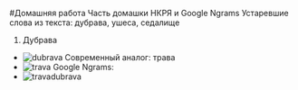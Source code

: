 #Домашняя работа
Часть домашки НКРЯ и Google Ngrams
Устаревшие слова из текста: дубрава, ушеса, седалище
1. Дубрава
* ![dubrava](https://user-images.githubusercontent.com/46744556/55622789-d3710600-57a9-11e9-96f5-c984d1ecbcd4.PNG)
Современный аналог: трава
* ![trava](https://user-images.githubusercontent.com/46744556/55622956-4e3a2100-57aa-11e9-805e-6dc78af932ce.PNG)
Google Ngrams: 
* ![travadubrava](https://user-images.githubusercontent.com/46744556/55623113-b4bf3f00-57aa-11e9-99f7-97374dd16b84.PNG)


